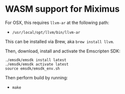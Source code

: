 # WASM support for Miximus

For OSX, this requires `llvm-ar` at the following path:

 * `/usr/local/opt/llvm/bin/llvm-ar`

This can be installed via Brew, aka `brew install llvm`.

Then, download, install and activate the Emscripten SDK:

```
./emsdk/emsdk install latest
./emsdk/emsdk activate latest
source emsdk/emsdk_env.sh
```

Then perform build by running:

 * `make`